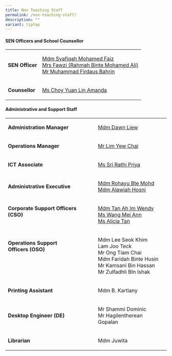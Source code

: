 ```yaml
---
title: Non Teaching Staff
permalink: /non-teaching-staff/
description: ""
variant: tiptap
---
```

<p></p>
<h4>SEN Officers and School Counsellor</h4>
<table style="minWidth: 50px">
<colgroup>
<col>
<col>
</colgroup>
<tbody>
<tr>
<td rowspan="1" colspan="1">
<p><strong>SEN Officer</strong>
</p>
</td>
<td rowspan="1" colspan="1">
<p><a href="mailto:syafiqah_mohamed_faiz@moe.edu.sg" rel="noopener noreferrer nofollow" target="_blank"><u>Mdm Syafiqah Mohamed Faiz</u></a>
<br><a href="mailto:rahmah_mohamed_ali@moe.edu.sg" rel="noopener noreferrer nofollow" target="_blank"><u>Mrs Fawzi (Rahmah Binte Mohamed Ali)</u></a>
<br><a href="mailto:muhammad_firdaus_bahrin@moe.edu.sg" rel="noopener noreferrer nofollow" target="_blank"><u>Mr Muhammad Firdaus Bahrin</u></a>
</p>
</td>
</tr>
<tr>
<td rowspan="1" colspan="1">
<p><strong>Counsellor </strong>
</p>
</td>
<td rowspan="1" colspan="1">
<p><a href="mailto:choy_yuan_lin_amanda@moe.edu.sg" rel="noopener noreferrer nofollow" target="_blank"><u>Ms Choy Yuan Lin Amanda</u></a>
</p>
</td>
</tr>
</tbody>
</table>
<p></p>
<h4>Administrative and Support Staff</h4>
<table style="minWidth: 50px">
<colgroup>
<col>
<col>
</colgroup>
<tbody>
<tr>
<td rowspan="1" colspan="1">
<p><strong>Administration Manager</strong>
</p>
</td>
<td rowspan="1" colspan="1">
<p><a href="mailto:liew_siew_meng@schools.gov.sg" rel="noopener noreferrer nofollow" target="_blank"><u>Mdm Dawn Liew</u></a>
</p>
</td>
</tr>
<tr>
<td rowspan="1" colspan="1">
<p><strong>Operations Manager</strong>
</p>
</td>
<td rowspan="1" colspan="1">
<p><a href="mailto:lim_yew_chai@moe.edu.sg" rel="noopener noreferrer nofollow" target="_blank"><u>Mr Lim Yew Chai</u></a>
</p>
</td>
</tr>
<tr>
<td rowspan="1" colspan="1">
<p><strong>ICT Associate</strong>
</p>
</td>
<td rowspan="1" colspan="1">
<p><a rel="noopener noreferrer nofollow" target="_blank"><u>Ms Sri Rathi Priya</u></a>
</p>
</td>
</tr>
<tr>
<td rowspan="1" colspan="1">
<p><strong>Administrative Executive</strong>
</p>
</td>
<td rowspan="1" colspan="1">
<p><a href="mailto:rohayu_mohamad@schools.gov.sg" rel="noopener noreferrer nofollow" target="_blank"><u>Mdm Rohayu Bte Mohd</u></a>
<br><a href="mailto:alawiah_hosni@moe.edu.sg" rel="noopener noreferrer nofollow" target="_blank"><u>Mdm Alawiah Hosni</u></a>
</p>
</td>
</tr>
<tr>
<td rowspan="1" colspan="1">
<p><strong>Corporate Support Officers (CSO)<br><br></strong>
</p>
</td>
<td rowspan="1" colspan="1">
<p><a href="mailto:tan_ah_im_wendy@moe.edu.sg" rel="noopener noreferrer nofollow" target="_blank"><u>Mdm Tan Ah Im Wendy</u></a>
<br><a href="mailto:wang_mei_ann@moe.edu.sg" rel="noopener noreferrer nofollow" target="_blank"><u>Ms Wang Mei Ann</u></a>
<br><a href="mailto:alicia_tan_ee_kia@moe.edu.sg" rel="noopener noreferrer nofollow" target="_blank"><u>Ms Alicia Tan</u></a>
</p>
</td>
</tr>
<tr>
<td rowspan="1" colspan="1">
<p><strong>Operations Support </strong>
<br><strong>Officers (OSO)<br><br><br><br></strong>
</p>
</td>
<td rowspan="1" colspan="1">
<p>Mdm Lee Seok Khim
<br>Lam Joo Teck
<br>Mr Ong Tiam Chai
<br>Mdm Faridah Binte Husin
<br>Mr Kamsani Bin Hassan
<br>Mr Zulfadhli BIn Ishak</p>
</td>
</tr>
<tr>
<td rowspan="1" colspan="1">
<p><strong>Printing Assistant</strong>
</p>
</td>
<td rowspan="1" colspan="1">
<p>Mdm B. Kartiany</p>
</td>
</tr>
<tr>
<td rowspan="1" colspan="1">
<p><strong>Desktop Engineer (DE)</strong>
</p>
</td>
<td rowspan="1" colspan="1">
<p>Mr Shammi Dominic
<br>Mr Hagilentherean Gopalan</p>
</td>
</tr>
<tr>
<td rowspan="1" colspan="1">
<p><strong>Librarian</strong>
</p>
</td>
<td rowspan="1" colspan="1">
<p>Mdm Juwita</p>
</td>
</tr>
</tbody>
</table>
<p></p>